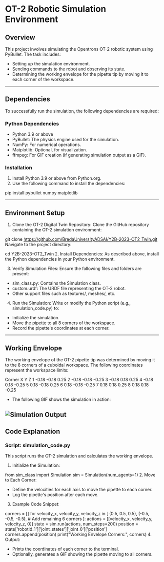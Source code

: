 # OT-2 Robotic Simulation Environment


## Overview
This project involves simulating the Opentrons OT-2 robotic system using PyBullet. The task includes:

- Setting up the simulation environment.
- Sending commands to the robot and observing its state.
- Determining the working envelope for the pipette tip by moving it to each corner of the workspace.

---

## Dependencies
To successfully run the simulation, the following dependencies are required:

### Python Dependencies
- Python 3.9 or above
- PyBullet: The physics engine used for the simulation.
- NumPy: For numerical operations.
- Matplotlib: Optional, for visualization.
- ffmpeg: For GIF creation (if generating simulation output as a GIF).
### Installation
1. Install Python 3.9 or above from Python.org.
2. Use the following command to install the dependencies:

pip install pybullet numpy matplotlib

---

## Environment Setup
1. Clone the OT-2 Digital Twin Repository: Clone the GitHub repository containing the OT-2 simulation environment:


git clone https://github.com/BredaUniversityADSAI/Y2B-2023-OT2_Twin.git
Navigate to the project directory:


cd Y2B-2023-OT2_Twin
2. Install Dependencies: As described above, install the Python dependencies in your Python environment.

3. Verify Simulation Files: Ensure the following files and folders are present:

- sim_class.py: Contains the Simulation class.
- custom.urdf: The URDF file representing the OT-2 robot.
- Other support files such as textures/, meshes/, etc.
4. Run the Simulation: Write or modify the Python script (e.g., simulation_code.py) to:

- Initialize the simulation.
- Move the pipette to all 8 corners of the workspace.
- Record the pipette's coordinates at each corner.

---

## Working Envelope
The working envelope of the OT-2 pipette tip was determined by moving it to the 8 corners of a cuboidal workspace. The following coordinates represent the workspace limits:

Corner	X	Y	Z
1	-0.18	-0.18	0.25
2	-0.18	-0.18	-0.25
3	-0.18	0.18	0.25
4	-0.18	0.18	-0.25
5	0.18	-0.18	0.25
6	0.18	-0.18	-0.25
7	0.18	0.18	0.25
8	0.18	0.18	-0.25

- The following GIF shows the simulation in action:

![Simulation Output](simulation.gif)
---

## Code Explanation
### Script: simulation_code.py
This script runs the OT-2 simulation and calculates the working envelope.

1. Initialize the Simulation:


from sim_class import Simulation
sim = Simulation(num_agents=1)
2. Move to Each Corner:

- Define the velocities for each axis to move the pipette to each corner.
- Log the pipette's position after each move.
3. Example Code Snippet:


corners = []
for velocity_x, velocity_y, velocity_z in [
    (0.5, 0.5, 0.5), (-0.5, -0.5, -0.5),  # Add remaining 6 corners
]:
    actions = [[velocity_x, velocity_y, velocity_z, 0]]
    state = sim.run(actions, num_steps=200)
    position = state['robotId_1']['joint_states']['joint_0']['position']
    corners.append(position)
print("Working Envelope Corners:", corners)
4. Output:

- Prints the coordinates of each corner to the terminal.
- Optionally, generates a GIF showing the pipette moving to all corners.